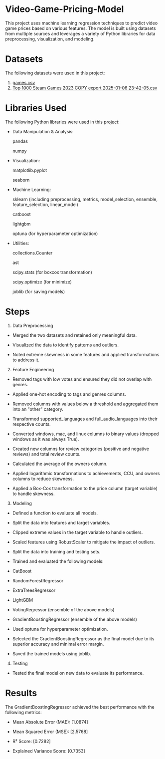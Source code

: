 # Video-Game-Pricing-Model
This project uses machine learning regression techniques to predict video game prices based on various features. The model is built using datasets from multiple sources and leverages a variety of Python libraries for data preprocessing, visualization, and modeling.

# __Datasets__
The following datasets were used in this project:
1. [games.csv](https://cdn-lfs.hf.co/repos/ea/91/ea91ddc132bbc09ba285428fb62ad8a1445f095f374365f846d0916e373ea7c6/c755572b804a5c43f4f005aacef23cadfe92ae77d03daebf908d521c81285821?response-content-disposition=attachment%3B+filename*%3DUTF-8%27%27games.csv%3B+filename%3D%22games.csv%22%3B&response-content-type=text%2Fcsv&Expires=1735972680&Policy=eyJTdGF0ZW1lbnQiOlt7IkNvbmRpdGlvbiI6eyJEYXRlTGVzc1RoYW4iOnsiQVdTOkVwb2NoVGltZSI6MTczNTk3MjY4MH19LCJSZXNvdXJjZSI6Imh0dHBzOi8vY2RuLWxmcy5oZi5jby9yZXBvcy9lYS85MS9lYTkxZGRjMTMyYmJjMDliYTI4NTQyOGZiNjJhZDhhMTQ0NWYwOTVmMzc0MzY1Zjg0NmQwOTE2ZTM3M2VhN2M2L2M3NTU1NzJiODA0YTVjNDNmNGYwMDVhYWNlZjIzY2FkZmU5MmFlNzdkMDNkYWViZjkwOGQ1MjFjODEyODU4MjE%7EcmVzcG9uc2UtY29udGVudC1kaXNwb3NpdGlvbj0qJnJlc3BvbnNlLWNvbnRlbnQtdHlwZT0qIn1dfQ__&Signature=sA38oeL7QgSgr11FrQMgjop4jqkYudUyPSNHDm4RanwRieAzXW4wr5pBkZ5Pn2XD1JhiBOgVu6UtQCE860kwAG6qXcSGinBL4u5TRsFWnJigNK4BL0JZ3VTvUgAmejsB5O06-kF9VRhYhc%7EYZNyOIMGI7GdNgMroNRDJUk9a%7E2iEp5hIh%7EYmwxyh82QELTT%7EWI3uOiBbyg-1P4uQ9xG6P3s-b6PoBNEe3lXgEsBuSjTHZ25pUaslfQH7Y4ZxofZnxZ6ht9HED-Ymh4%7EcdARQK0RUdE733LPNuDTaR6InsLZ6rLC9N5Nky7RCiG61q3hbU%7Ea45q3jrwHnCXPJIPHngg__&Key-Pair-Id=K3RPWS32NSSJCE)
2. [Top 1000 Steam Games 2023 COPY export 2025-01-06 23-42-05.csv](https://gigasheet-export-uploads.s3.amazonaws.com/97111ccf_6424_4cbb_b959_4526a4d3edf9-20250106234210.zip?X-Amz-Algorithm=AWS4-HMAC-SHA256&X-Amz-Credential=AKIAXTOLCDI7G5IZZAUQ%2F20250106%2Fus-east-1%2Fs3%2Faws4_request&X-Amz-Date=20250106T234221Z&X-Amz-Expires=1800&X-Amz-SignedHeaders=host&response-content-disposition=attachment%3B%20filename%3D%22Top%201000%20Steam%20Games%202023%20COPY%20export%202025-01-06%2023-42-05.zip%22&X-Amz-Signature=19a9ec6605bcca9862ad64f12451f6ad71f281fc0c57adf300e75415a6784694)

# __Libraries Used__
The following Python libraries were used in this project:

 - Data Manipulation & Analysis:

   pandas

   numpy

 - Visualization:

   matplotlib.pyplot

   seaborn

 - Machine Learning:

   sklearn (including preprocessing, metrics, model_selection, ensemble, feature_selection, linear_model)

   catboost

   lightgbm

   optuna (for hyperparameter optimization)

 - Utilities:

   collections.Counter

   ast

   scipy.stats (for boxcox transformation)

   scipy.optimize (for minimize)

   joblib (for saving models)

# __Steps__
1. Data Preprocessing
 - Merged the two datasets and retained only meaningful data.

 - Visualized the data to identify patterns and outliers.

 - Noted extreme skewness in some features and applied transformations to address it.

2. Feature Engineering
 - Removed tags with low votes and ensured they did not overlap with genres.

 - Applied one-hot encoding to tags and genres columns.

 - Removed columns with values below a threshold and aggregated them into an "other" category.

 - Transformed supported_languages and full_audio_languages into their respective counts.

 - Converted windows, mac, and linux columns to binary values (dropped windows as it was always True).

 - Created new columns for review categories (positive and negative reviews) and total review counts.

 - Calculated the average of the owners column.

 - Applied logarithmic transformations to achievements, CCU, and owners columns to reduce skewness.

 - Applied a Box-Cox transformation to the price column (target variable) to handle skewness.

3. Modeling
 - Defined a function to evaluate all models.

 - Split the data into features and target variables.

 - Clipped extreme values in the target variable to handle outliers.

 - Scaled features using RobustScaler to mitigate the impact of outliers.

 - Split the data into training and testing sets.

 - Trained and evaluated the following models:

  - CatBoost

  - RandomForestRegressor

  - ExtraTreesRegressor

  - LightGBM

  - VotingRegressor (ensemble of the above models)

  - GradientBoostingRegressor (ensemble of the above models)

  - Used optuna for hyperparameter optimization.

  - Selected the GradientBoostingRegressor as the final model due to its superior accuracy and minimal error margin.

  - Saved the trained models using joblib.

4. Testing
 - Tested the final model on new data to evaluate its performance.

# __Results__
The GradientBoostingRegressor achieved the best performance with the following metrics:

 - Mean Absolute Error (MAE): [1.0874]

 - Mean Squared Error (MSE): [2.5768]

 - R² Score: [0.7282]

 - Explained Variance Score: [0.7353]
